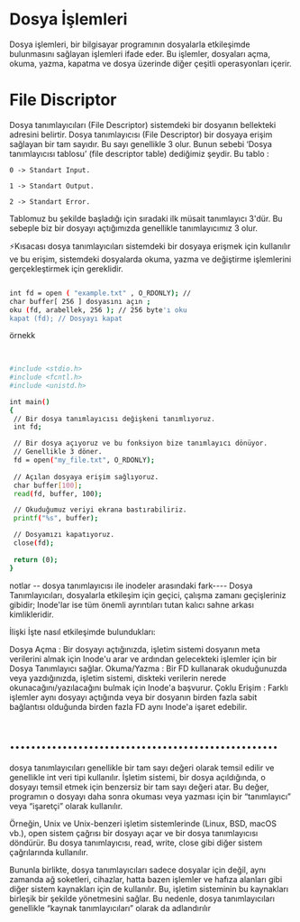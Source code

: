 # Dosya İşlemleri
Dosya işlemleri, bir bilgisayar programının dosyalarla etkileşimde bulunmasını sağlayan işlemleri ifade eder. Bu işlemler, dosyaları açma, okuma, yazma, kapatma ve dosya üzerinde diğer çeşitli operasyonları içerir. 

# File Discriptor
Dosya tanımlayıcıları (File Descriptor) sistemdeki bir dosyanın bellekteki adresini belirtir. Dosya tanımlayıcısı (File Descriptor) bir dosyaya erişim sağlayan bir tam sayıdır. Bu sayı genellikle 3 olur. Bunun sebebi ‘Dosya tanımlayıcısı tablosu’ (file descriptor table) dediğimiz şeydir. Bu tablo :

`0 -> Standart Input.`

`1 -> Standart Output.`

`2 -> Standart Error.`

Tablomuz bu şekilde başladığı için sıradaki ilk müsait tanımlayıcı 3'dür. Bu sebeple biz bir dosyayı açtığımızda genellikle tanımlayıcımız 3 olur.

⚡Kısacası dosya tanımlayıcıları sistemdeki bir dosyaya erişmek için kullanılır ve bu erişim, sistemdeki dosyalarda okuma, yazma ve değiştirme işlemlerini gerçekleştirmek için gereklidir.

 ```bash

int fd = open ( "example.txt" , O_RDONLY); //
char buffer[ 256 ] dosyasını açın ; 
oku (fd, arabellek, 256 ); // 256 byte'ı oku 
kapat (fd); // Dosyayı kapat

```
örnekk 
 ```bash
  
   
#include <stdio.h>
#include <fcntl.h>
#include <unistd.h>

int main()
{
  // Bir dosya tanımlayıcısı değişkeni tanımlıyoruz.
  int fd;

  // Bir dosya açıyoruz ve bu fonksiyon bize tanımlayıcı dönüyor.
  // Genellikle 3 döner.
  fd = open("my_file.txt", O_RDONLY);
  
  // Açılan dosyaya erişim sağlıyoruz.
  char buffer[100];
  read(fd, buffer, 100);

  // Okuduğumuz veriyi ekrana bastırabiliriz.
  printf("%s", buffer);

  // Dosyamızı kapatıyoruz.
  close(fd);
  
  return (0);
}
```


notlar 
-- dosya tanımlayıcısı ile inodeler arasındaki fark----
Dosya Tanımlayıcıları, dosyalarla etkileşim için geçici, çalışma zamanı geçişleriniz gibidir; Inode'lar ise tüm önemli ayrıntıları tutan kalıcı sahne arkası kimlikleridir.

İlişki
İşte nasıl etkileşimde bulundukları:
 
Dosya Açma : Bir dosyayı açtığınızda, işletim sistemi dosyanın meta verilerini almak için Inode'u arar ve ardından gelecekteki işlemler için bir Dosya Tanımlayıcı sağlar.
Okuma/Yazma : Bir FD kullanarak okuduğunuzda veya yazdığınızda, işletim sistemi, diskteki verilerin nerede okunacağını/yazılacağını bulmak için Inode'a başvurur.
Çoklu Erişim : Farklı işlemler aynı dosyayı açtığında veya bir dosyanın birden fazla sabit bağlantısı olduğunda birden fazla FD aynı Inode'a işaret edebilir.



# ...................................................
 dosya tanımlayıcıları genellikle bir tam sayı değeri olarak temsil edilir ve genellikle int veri tipi kullanılır. İşletim sistemi, bir dosya açıldığında, o dosyayı temsil etmek için benzersiz bir tam sayı değeri atar. Bu değer, programın o dosyayı daha sonra okuması veya yazması için bir “tanımlayıcı” veya “işaretçi” olarak kullanılır.

Örneğin, Unix ve Unix-benzeri işletim sistemlerinde (Linux, BSD, macOS vb.), open sistem çağrısı bir dosyayı açar ve bir dosya tanımlayıcısı döndürür. Bu dosya tanımlayıcısı, read, write, close gibi diğer sistem çağrılarında kullanılır.

Bununla birlikte, dosya tanımlayıcıları sadece dosyalar için değil, aynı zamanda ağ soketleri, cihazlar, hatta bazen işlemler ve hafıza alanları gibi diğer sistem kaynakları için de kullanılır. Bu, işletim sisteminin bu kaynakları birleşik bir şekilde yönetmesini sağlar. Bu nedenle, dosya tanımlayıcıları genellikle “kaynak tanımlayıcıları” olarak da adlandırılır
